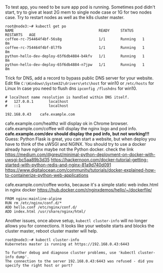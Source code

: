 To test app, you need to be sure app pod is running.
Sometimes pod didn't start, try to give at least 2G mem to single node case or 1G for two nodes case.
Try to restart nodes as well as the k8s cluster master.
```
root@node3:~# kubectl get po
NAME                                       READY     STATUS    RESTARTS   AGE
coffee-rc-754464f4bf-56s8g                 1/1       Running   1          8m
coffee-rc-754464f4bf-8l7fb                 1/1       Running   1          8m
python-hello-dev-deploy-65f6db4884-b4kfv   1/1       Running   1          8m
python-hello-dev-deploy-65f6db4884-n7jpw   1/1       Running   1          8m
```

Trick for DNS, add a record to bypass public DNS server for your website.
Edit file `C:\Windows\System32\drivers\etc\host` for win10 or `/etc/hosts` for Linux
In case you need to flush dns `ipconfig /flushdns` for win10.
```
# localhost name resolution is handled within DNS itself.
#	127.0.0.1       localhost
#	::1             localhost

192.168.0.43	cafe.example.com
```
cafe.example.com/healthz will display ok in Chrome browser.
cafe.example.com/coffee will display the nginx logo and pod info.
**cafe.example.com/dev should display the pod info, but not working!!!**
Guess:
Python Flask is great, you can start a website, but when deploy you have to think of
the uWSGI and NGINX. You should try to use a docker already have nginx maybe not the Python docker.
check the link https://medium.com/@greut/minimal-python-deployment-on-docker-with-uwsgi-bc5aa89b3d35
https://hackernoon.com/docker-tutorial-getting-started-with-python-redis-and-nginx-81a9d740d091
https://www.digitalocean.com/community/tutorials/docker-explained-how-to-containerize-python-web-applications

cafe.example.com/coffee works, because it's a simple static web index.html in nginx docker
https://hub.docker.com/r/nginxdemos/hello/~/dockerfile/
```
FROM nginx:mainline-alpine
RUN rm /etc/nginx/conf.d/*
ADD hello.conf /etc/nginx/conf.d/
ADD index.html /usr/share/nginx/html/
```

Another issues, once above setup, `kubectl cluster-info` will no longer allows you for connections.
It looks like your website starts and blocks the cluster master, reboot cluster master will help.
```
root@node3:~# kubectl cluster-info
Kubernetes master is running at https://192.168.0.43:6443

To further debug and diagnose cluster problems, use 'kubectl cluster-info dump'.
The connection to the server 192.168.0.43:6443 was refused - did you specify the right host or port?
```

